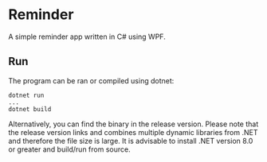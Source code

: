 # Reminder
A simple reminder app written in C# using WPF.

## Run
The program can be ran or compiled using dotnet:
```
dotnet run
...
dotnet build
```
Alternatively, you can find the binary in the release version. Please note that the release version links and combines multiple dynamic libraries from .NET and therefore the file size is large. It is advisable to install .NET version 8.0 or greater and build/run from source.
